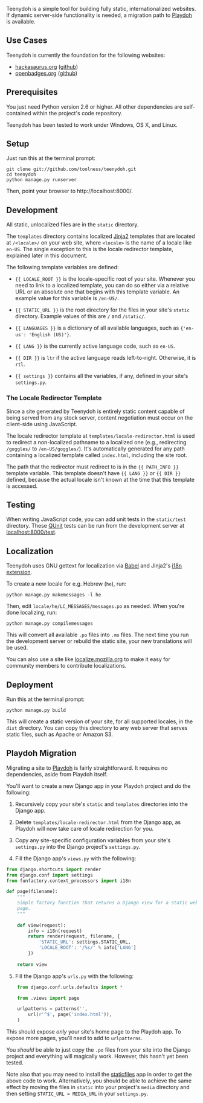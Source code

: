 Teenydoh is a simple tool for building fully static, internationalized
websites. If dynamic server-side functionality is needed, a migration path to
[Playdoh][] is available.

  [Playdoh]: https://github.com/mozilla/playdoh

## Use Cases

Teenydoh is currently the foundation for the following websites:

  * [hackasaurus.org](http://hackasaurus.org/)
    ([github](https://github.com/hackasaurus/hackasaurus.org))
  * [openbadges.org](http://openbadges.org/)
    ([github](https://github.com/mozilla/openbadges.org))

## Prerequisites

You just need Python version 2.6 or higher. All other dependencies are
self-contained within the project's code repository.

Teenydoh has been tested to work under Windows, OS X, and Linux.

## Setup

Just run this at the terminal prompt:

    git clone git://github.com/toolness/teenydoh.git
    cd teenydoh
    python manage.py runserver

Then, point your browser to http://localhost:8000/.

## Development

All static, unlocalized files are in the `static` directory.

The `templates` directory contains localized [Jinja2][] templates that are
located at `/<locale>/` on your web site, where `<locale>` is the name of a 
locale like `en-US`. The single exception to this is the locale redirector
template, explained later in this document.

The following template variables are defined:

* `{{ LOCALE_ROOT }}` is the locale-specific root of your site. Whenever you 
  need to link to a localized template, you can do so either via a relative
  URL or an absolute one that begins with this template variable. An example
  value for this variable is `/en-US/`.

* `{{ STATIC_URL }}` is the root directory for the files in your site's
  `static` directory. Example values of this are `/` and `/static/`.

* `{{ LANGUAGES }}` is a dictionary of all available languages, such as 
  `{'en-us': 'English (US)'}`.

* `{{ LANG }}` is the currently active language code, such as `en-US`.

* `{{ DIR }}` is `ltr` if the active language reads left-to-right. Otherwise, 
  it is `rtl`.

* `{{ settings }}` contains all the variables, if any, defined in your
  site's `settings.py`.

### The Locale Redirector Template

Since a site generated by Teenydoh is entirely static content capable of
being served from any stock server, content negotiation must occur on the 
client-side using JavaScript.

The locale redirector template at `templates/locale-redirector.html` is
used to redirect a non-localized pathname to a localized one (e.g., 
redirecting `/goggles/` to `/en-US/goggles/`). It's automatically generated
for any path containing a localized template called `index.html`, including
the site root.

The path that the redirector must redirect to is in the
`{{ PATH_INFO }}` template variable. This template doesn't have `{{ LANG }}`
or `{{ DIR }}` defined, because the actual locale isn't known at the time
that this template is accessed.

  [Jinja2]: http://jinja.pocoo.org/

## Testing

When writing JavaScript code, you can add unit tests in the `static/test` 
directory. These [QUnit][] tests can be run from the development server
at [localhost:8000/test][].

  [QUnit]: http://docs.jquery.com/Qunit
  [localhost:8000/test]: http://localhost:8000/test/

## Localization

Teenydoh uses GNU gettext for localization via [Babel][] and Jinja2's
[i18n extension][].

To create a new locale for e.g. Hebrew (`he`), run:

    python manage.py makemessages -l he

Then, edit `locale/he/LC_MESSAGES/messages.po` as needed. When you're done
localizing, run:

    python manage.py compilemessages

This will convert all available `.po` files into `.mo` files. The next
time you run the development server or rebuild the static site, your new
translations will be used.

You can also use a site like [localize.mozilla.org][] to make it easy
for community members to contribute localizations.

  [Babel]: http://babel.edgewall.org/
  [i18n extension]: http://jinja.pocoo.org/docs/templates/#extensions
  [localize.mozilla.org]: http://localize.mozilla.org/

## Deployment

Run this at the terminal prompt:

    python manage.py build
    
This will create a static version of your site, for all supported locales, in 
the `dist` directory. You can copy this directory to any web server that 
serves static files, such as Apache or Amazon S3.

## Playdoh Migration

Migrating a site to [Playdoh][] is fairly straightforward. It requires no dependencies, aside from Playdoh itself.

You'll want to create a new Django app in your Playdoh project and do
the following:

1. Recursively copy your site's `static` and `templates` directories into the
   Django app.

2. Delete `templates/locale-redirector.html` from the Django app, 
   as Playdoh will now take care of locale redirection for you.

3. Copy any site-specific configuration variables from your site's
   `settings.py` into the Django project's `settings.py`.

4. Fill the Django app's `views.py` with the following:

```python
from django.shortcuts import render
from django.conf import settings
from funfactory.context_processors import i18n

def page(filename):
    """
    Simple factory function that returns a Django view for a static website
    page.
    """
    
    def view(request):
        info = i18n(request)
        return render(request, filename, {
            'STATIC_URL': settings.STATIC_URL,
            'LOCALE_ROOT': '/%s/' % info['LANG']
        })
    
    return view
```

5. Fill the Django app's `urls.py` with the following:

```python
    from django.conf.urls.defaults import *

    from .views import page

    urlpatterns = patterns('',
        url(r'^$', page('index.html')),
    )
```

This should expose *only* your site's home page to the Playdoh app. To
expose more pages, you'll need to add to `urlpatterns`.

You *should* be able to just copy the `.po` files from your site into
the Django project and everything will magically work. However, this hasn't
yet been tested.

Note also that you may need to install the [staticfiles][] app in order to get
the above code to work. Alternatively, you should be able to achieve the same
effect by moving the files in `static` into your project's `media` directory
and then setting `STATIC_URL = MEDIA_URL` in your `settings.py`.

  [staticfiles]: https://docs.djangoproject.com/en/dev/ref/contrib/staticfiles/
